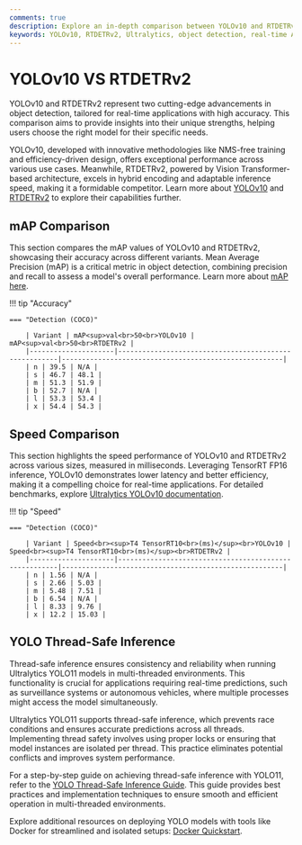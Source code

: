 ```yaml
---
comments: true
description: Explore an in-depth comparison between YOLOv10 and RTDETRv2, examining their performance, efficiency, and capabilities in real-time object detection. Discover how these cutting-edge models excel in computer vision tasks, with applications in edge AI and real-time AI solutions.
keywords: YOLOv10, RTDETRv2, Ultralytics, object detection, real-time AI, edge AI, computer vision, model comparison, AI performance, YOLO models
---
```


# YOLOv10 VS RTDETRv2

YOLOv10 and RTDETRv2 represent two cutting-edge advancements in object detection, tailored for real-time applications with high accuracy. This comparison aims to provide insights into their unique strengths, helping users choose the right model for their specific needs.

YOLOv10, developed with innovative methodologies like NMS-free training and efficiency-driven design, offers exceptional performance across various use cases. Meanwhile, RTDETRv2, powered by Vision Transformer-based architecture, excels in hybrid encoding and adaptable inference speed, making it a formidable competitor. Learn more about [YOLOv10](https://docs.ultralytics.com/models/yolov10/) and [RTDETRv2](https://docs.ultralytics.com/reference/models/rtdetr/model/) to explore their capabilities further.

## mAP Comparison

This section compares the mAP values of YOLOv10 and RTDETRv2, showcasing their accuracy across different variants. Mean Average Precision (mAP) is a critical metric in object detection, combining precision and recall to assess a model's overall performance. Learn more about [mAP here](https://www.ultralytics.com/glossary/mean-average-precision-map).

!!! tip "Accuracy"

    === "Detection (COCO)"

    	| Variant | mAP<sup>val<br>50<br>YOLOv10 | mAP<sup>val<br>50<br>RTDETRv2 |
    	|---------------------|-------------------------------------------------------|-------------------------------------------------------|
    	| n | 39.5 | N/A |
    	| s | 46.7 | 48.1 |
    	| m | 51.3 | 51.9 |
    	| b | 52.7 | N/A |
    	| l | 53.3 | 53.4 |
    	| x | 54.4 | 54.3 |

## Speed Comparison

This section highlights the speed performance of YOLOv10 and RTDETRv2 across various sizes, measured in milliseconds. Leveraging TensorRT FP16 inference, YOLOv10 demonstrates lower latency and better efficiency, making it a compelling choice for real-time applications. For detailed benchmarks, explore [Ultralytics YOLOv10 documentation](https://docs.ultralytics.com/models/yolov10/).

!!! tip "Speed"

    === "Detection (COCO)"

    	| Variant | Speed<br><sup>T4 TensorRT10<br>(ms)</sup><br>YOLOv10 | Speed<br><sup>T4 TensorRT10<br>(ms)</sup><br>RTDETRv2 |
    	|---------------------|-------------------------------------------------------|-------------------------------------------------------|
    	| n | 1.56 | N/A |
    	| s | 2.66 | 5.03 |
    	| m | 5.48 | 7.51 |
    	| b | 6.54 | N/A |
    	| l | 8.33 | 9.76 |
    	| x | 12.2 | 15.03 |

## YOLO Thread-Safe Inference

Thread-safe inference ensures consistency and reliability when running Ultralytics YOLO11 models in multi-threaded environments. This functionality is crucial for applications requiring real-time predictions, such as surveillance systems or autonomous vehicles, where multiple processes might access the model simultaneously.

Ultralytics YOLO11 supports thread-safe inference, which prevents race conditions and ensures accurate predictions across all threads. Implementing thread safety involves using proper locks or ensuring that model instances are isolated per thread. This practice eliminates potential conflicts and improves system performance.

For a step-by-step guide on achieving thread-safe inference with YOLO11, refer to the [YOLO Thread-Safe Inference Guide](https://docs.ultralytics.com/guides/yolo-thread-safe-inference/). This guide provides best practices and implementation techniques to ensure smooth and efficient operation in multi-threaded environments.

Explore additional resources on deploying YOLO models with tools like Docker for streamlined and isolated setups: [Docker Quickstart](https://docs.ultralytics.com/guides/docker-quickstart/).
